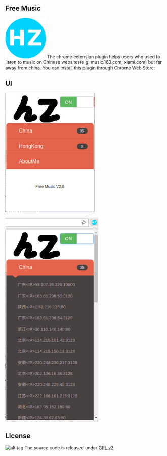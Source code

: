 ## Free Music
![alt tag](icons/icon128.png)
The chrome extension plugin helps users who used to listen to music on Chinese websites(e.g. music.163.com, xiami.com) but far away from china.
You can install this plugin through Chrome Web Store:

## UI
![alt tag](images/UI1.png)

![alt tag](images/UI2.png)



## License
![alt tag](https://www.gnu.org/graphics/gplv3-127x51.png)
The source code is released under [GPL v3](http://www.gnu.org/licenses/gpl-3.0.html)
